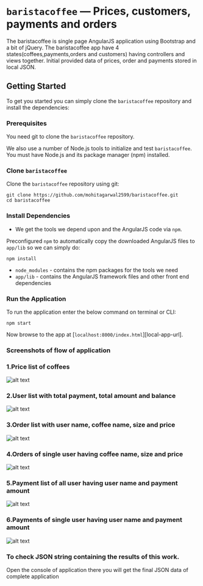 # `baristacoffee` — Prices, customers, payments and orders

The baristacoffee is single page AngularJS application using Bootstrap and a bit of jQuery.
The baristacoffee app have 4 states(coffees,payments,orders and customers) having controllers and views together.
Initial provided data of prices, order and payments stored in local JSON.

## Getting Started

To get you started you can simply clone the `baristacoffee` repository and install the dependencies:

### Prerequisites

You need git to clone the `baristacoffee` repository.

We also use a number of Node.js tools to initialize and test `baristacoffee`. You must have Node.js
and its package manager (npm) installed.

### Clone `baristacoffee`

Clone the `baristacoffee` repository using git:

```
git clone https://github.com/mohitagarwal2599/baristacoffee.git
cd baristacoffee
```

### Install Dependencies

* We get the tools we depend upon and the AngularJS code via `npm`.

Preconfigured `npm` to automatically copy the downloaded AngularJS files to `app/lib` so we
can simply do:

```
npm install
```

* `node_modules` - contains the npm packages for the tools we need
* `app/lib` - contains the AngularJS framework files and other front end dependencies


### Run the Application

To run the application enter the below command on terminal or CLI:

```
npm start
```

Now browse to the app at [`localhost:8000/index.html`][local-app-url].


### Screenshots of flow of application

### 1.Price list of coffees
![alt text](https://github.com/mohitagarwal2599/baristacoffee/blob/main/app/img/bc-prices.png?raw=true)


### 2.User list with total payment, total amount and balance
![alt text](https://github.com/mohitagarwal2599/baristacoffee/blob/main/app/img/bc-users.png?raw=true)


### 3.Order list with user name, coffee name, size and price
![alt text](https://github.com/mohitagarwal2599/baristacoffee/blob/main/app/img/bc-all-orders.png?raw=true)


### 4.Orders of single user having coffee name, size and price
![alt text](https://github.com/mohitagarwal2599/baristacoffee/blob/main/app/img/bc-single-customer-order.png?raw=true)


### 5.Payment list of all user having user name and payment amount
![alt text](https://github.com/mohitagarwal2599/baristacoffee/blob/main/app/img/bc-all-payments.png?raw=true)


### 6.Payments of single user having user name and payment amount
![alt text](https://github.com/mohitagarwal2599/baristacoffee/blob/main/app/img/bc-single-user-payents.png?raw=true)


### To check JSON string containing the results of this work.

Open the console of application there you will get the final JSON data of complete application
